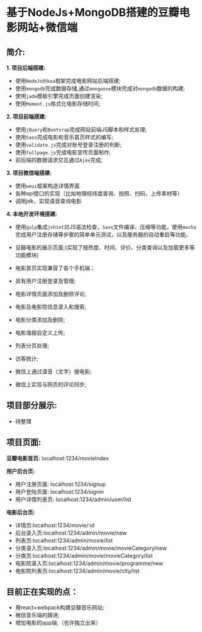 基于NodeJs+MongoDB搭建的豆瓣电影网站+微信端
========================================

简介:
---------------
**1. 项目后端搭建:**
  * 使用`NodeJs的koa`框架完成电影网站后端搭建;
  * 使用`mongodb`完成数据存储,通过`mongoose`模块完成对`mongodb`数据的构建;
  * 使用`jade`模板引擎完成页面创建渲染;
  * 使用`Moment.js`格式化电影存储时间;

**2. 项目前端搭建:**
  * 使用`jQuery`和`Bootsrap`完成网站前端JS脚本和样式处理;
  * 使用`Sass`完成电影和音乐首页样式的编写;
  * 使用`validate.js`完成对账号登录注册的判断;
  * 使用`fullpage.js`完成电影宣传页面制作;
  * 前后端的数据请求交互通过`Ajax`完成;
  
**3. 项目微信端搭建:**  
  * 使用`weui`框架构造详情界面
  * 各种api借口的实现（比如地理经纬度查询、拍照、扫码、上传素材等）
  * 调用jdk，实现语音查询电影 
  
**4. 本地开发环境搭建:**
  * 使用`gulp`集成`jshint`对JS语法检查，`Sass`文件编译、压缩等功能，使用`mocha`完成用户注册存储等步骤的简单单元测试，以及服务器的自动重启等功能。

  * 豆瓣电影的展示页面;(实现了按热度、时间、评价、分类查询以及加载更多等功能模块)
  * 电影首页实现兼容了各个手机端；
  * 具有用户注册登录及管理;
  * 电影详情页面添加及删除评论;
  * 电影及电影院信息录入和搜索;
  * 电影分类添加及删除;
  * 电影海报自定义上传;
  * 列表分页处理;
  * 访客统计;
  * 微信上通过语音（文字）搜电影;
  * 微信上实现与网页的评论同步;
  
项目部分展示:
-------
* 待整理

项目页面:
-------

**豆瓣电影首页:** localhost:1234/movieIndex  

**用户后台页:**
- 用户注册页面: localhost:1234/signup
- 用户登陆页面: localhost:1234/signin
- 用户详情列表页: localhost:1234/admin/user/list

**电影后台页:**
- 详情页:localhost:1234/movie/:id
- 后台录入页:localhost:1234/admin/movie/new
- 列表页:localhost:1234/admin/movie/list
- 分类录入页:localhost:1234/admin/movie/movieCategory/new
- 分类页:localhost:1234/admin/movie/movieCategory/list
- 电影院录入页:localhost:1234/admin/movie/programme/new
- 电影院列表页:localhost:1234/admin/movie/city/list

目前正在实现的点：
------
* 用react+webpack构建豆瓣音乐网站;
* 微信音乐端的跟进;
* 增加电影的app端;（也许独立出来）





